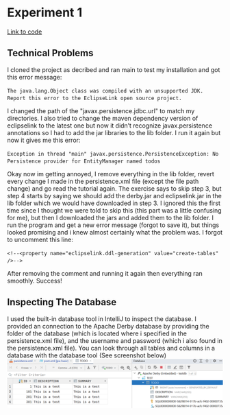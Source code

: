 # Experiment 1

[Link to code](eclipselink/jpa-basic)

## Technical Problems
I cloned the project as decribed and ran main to test my installation and got this error message:

`The java.lang.Object class was compiled with an unsupported JDK. Report this error to the EclipseLink open source project.`

I changed the path of the "javax.persistence.jdbc.url" to match my directories. I also tried to change the  maven dependency version of eclipselink to the latest one but now it didn’t recognize javax.persistence annotations so I had to add the jar libraries to the lib folder. I run it again but now it gives me this error:

`Exception in thread "main" javax.persistence.PersistenceException: No Persistence provider for EntityManager named todos`

Okay now im getting annoyed, I remove everything in the lib folder, revert every change I made in the persistence.xml file (except the file path change) and go read the tutorial again. The exercise says to skip step 3, but step 4 starts by saying we should add the derby.jar and eclipselink.jar in the lib folder which we would have downloaded in step 3. I ignored this the first time since I thought we were told to skip this (this part was a little confusing for me), but then I downloaded the jars and added them to the lib folder. I run the program and get a new error message (forgot to save it), but things looked promising and i knew almost certainly what the problem was. I forgot to uncomment this line:

`<!--<property name="eclipselink.ddl-generation" value="create-tables" />-->`

After removing the comment and running it again then everything ran smoothly. Success!

## Inspecting The Database
I used the built-in database tool in IntelliJ to inspect the database. I provided an connection to the Apache Derby database by providing the folder of the database (which is located where i specified in the persistence.xml file), and the username and password (which i also found in the persistence.xml file). You can look through all tables and columns in a database with the database tool (See screenshot below)
![Database screenshot](database_screenshot.PNG)


